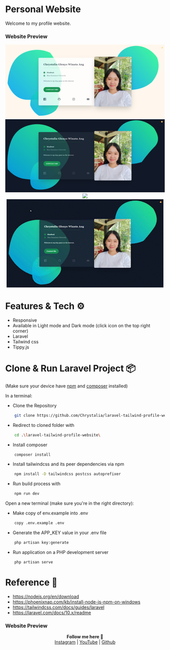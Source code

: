# Personal Website 
Welcome to my profile website.

### Website Preview
<p align='center'>    
  <img src="https://github.com/Chrystalia/laravel-tailwind-profile-website/blob/main/public/images/profile-light-theme.png">
  <img src="https://github.com/Chrystalia/laravel-tailwind-profile-website/blob/main/public/images/profile-dark-theme.png">
  
  <img src="https://github.com/Chrystalia/laravel-tailwind-profile-website/blob/main/public/images/profile-light-theme.gif" style="width:31rem;">
  <img src="https://github.com/Chrystalia/laravel-tailwind-profile-website/blob/main/public/images/profile-dark-theme.gif" style="width:31rem;">
</p>
 
# Features & Tech ⚙️
- Responsive
- Available in Light mode and Dark mode (click icon on the top right corner)
- Laravel
- Tailwind css
- Tippy.js

# Clone & Run Laravel Project 📦
(Make sure your device have <a href="https://nodejs.org/en/download">npm</a> and <a href="https://getcomposer.org/download/">composer</a> installed)

In a terminal:
- Clone the Repository 
```sh
    git clone https://github.com/Chrystalia/laravel-tailwind-profile-website.git
```

- Redirect to cloned folder with 
```sh
    cd .\laravel-tailwind-profile-website\
```

- Install composer 
```sh
    composer install
```

- Install tailwindcss and its peer dependencies via npm 
```sh
    npm install -D tailwindcss postcss autoprefixer
```

- Run build process with 
```sh
    npm run dev
```

Open a new terminal (make sure you're in the right directory):
- Make copy of env.example into .env 
```sh
    copy .env.example .env
```

- Generate the APP_KEY value in your .env file 
```sh
    php artisan key:generate
```

- Run application on a PHP development server 
```sh
    php artisan serve
```


# Reference 🔗
- https://nodejs.org/en/download
- https://phoenixnap.com/kb/install-node-js-npm-on-windows
- https://tailwindcss.com/docs/guides/laravel
- https://laravel.com/docs/10.x/readme

### Website Preview
<p align='center'>
  <b>Follow me here 🌿</b><br>  
  <a href="https://instagram.com/chrystaliaaa">Instagram</a> |
  <a href="https://www.youtube.com/channel/UCALninl2X0nokj5xZX2QYIw">YouTube</a> |
  <a href="https://github.com/Chrystalia">Github</a><br><br>
</p>
 